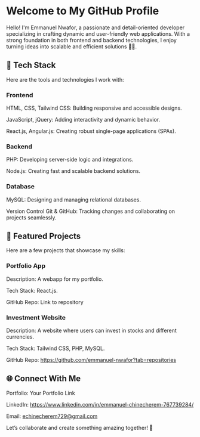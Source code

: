 <h1>Welcome to My GitHub Profile</h1>

Hello! I'm Emmanuel Nwafor, a passionate and detail-oriented developer specializing in crafting dynamic and user-friendly web applications. With a strong foundation in both frontend and backend technologies, I enjoy turning ideas into scalable and efficient solutions 🗼🗼. 

<h2>🚀 Tech Stack</h2>

Here are the tools and technologies I work with:

<h3>Frontend</h3>

HTML, CSS, Tailwind CSS: Building responsive and accessible designs.

JavaScript, jQuery: Adding interactivity and dynamic behavior.

React.js, Angular.js: Creating robust single-page applications (SPAs).

<h3>Backend</h3>

PHP: Developing server-side logic and integrations.

Node.js: Creating fast and scalable backend solutions.

<h3>Database</h3>
MySQL: Designing and managing relational databases.

Version Control
Git & GitHub: Tracking changes and collaborating on projects seamlessly.

<h2>🌟 Featured Projects</h2>
Here are a few projects that showcase my skills:

<h3>Portfolio App</h3>
Description: A webapp for my portfolio.

Tech Stack: React.js.

GitHub Repo: Link to repository

<h3>Investment Website </h3>
Description: A website where users can invest in stocks and different currencies.

Tech Stack: Tailwind CSS, PHP, MySQL.

GitHub Repo: https://github.com/emmanuel-nwafor?tab=repositories

<h2>🌐 Connect With Me</h2>

Portfolio: Your Portfolio Link

LinkedIn: https://www.linkedin.com/in/emmanuel-chinecherem-767739284/

Email: echinecherem729@gmail.com

Let’s collaborate and create something amazing together! 🚀

<!---
emmanuel-nwafor/emmanuel-nwafor is a ✨ special ✨ repository because its `README.md` (this file) appears on your GitHub profile.
You can click the Preview link to take a look at your changes.
--->
